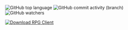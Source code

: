 ![GitHub top language](https://img.shields.io/github/languages/top/FADE365/RPG-Client) ![GitHub commit activity (branch)](https://img.shields.io/github/commit-activity/t/FADE365/RPG-Client) ![GitHub watchers](https://img.shields.io/github/watchers/FADE365/RPG-Client?style=social)


[![Download RPG Client](https://img.shields.io/github/downloads-pre/FADE365/RPG-Client/3.8.8/RPG-Client.Alpha.3.8.8?style=for-the-badge&logo=git&label=%D0%A1%D0%BA%D0%B0%D1%87%D0%B0%D1%82%D1%8C&labelColor=%23000000&color=%23FF00FF&link=https%3A%2F%2Fgithub.com%2FFADE365%2FRPG-Client%2Freleases%2Fdownload%2F3.8.5%2FRPG-Client.Alpha.3.8.8.jar
)](https://github.com/FADE365/RPG-Client/releases/download/3.8.8/RPG-Client.Alpha.3.8.8.jar)
